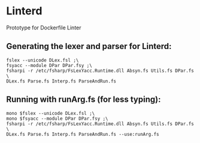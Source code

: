 # Linterd

Prototype for Dockerfile Linter

## Generating the lexer and parser for Linterd:

```
fslex --unicode DLex.fsl ;\
fsyacc --module DPar DPar.fsy ;\
fsharpi -r /etc/fsharp/FsLexYacc.Runtime.dll Absyn.fs Utils.fs DPar.fs \
DLex.fs Parse.fs Interp.fs ParseAndRun.fs
```

## Running with runArg.fs (for less typing):

```
mono $fslex --unicode DLex.fsl ;\
mono $fsyacc --module DPar DPar.fsy ;\
fsharpi -r /etc/fsharp/FsLexYacc.Runtime.dll Absyn.fs Utils.fs DPar.fs \
DLex.fs Parse.fs Interp.fs ParseAndRun.fs --use:runArg.fs
```

